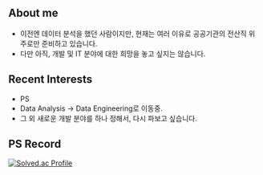 ## About me
- 이전엔 데이터 분석을 했던 사람이지만, 현재는 여러 이유로 공공기관의 전산직 위주로만 준비하고 있습니다.
- 다만 아직, 개발 및 IT 분야에 대한 희망을 놓고 싶지는 않습니다.

## Recent Interests
- PS
- Data Analysis -> Data Engineering로 이동중.
- 그 외 새로운 개발 분야를 하나 정해서, 다시 파보고 싶습니다.

## PS Record
[![Solved.ac Profile](http://mazassumnida.wtf/api/v2/generate_badge?boj=taraki3639)](https://solved.ac/taraki3639/)

